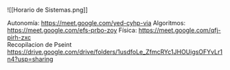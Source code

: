 ![[Horario de Sistemas.png]]

Autonomía: https://meet.google.com/yed-cyhp-via
Algoritmos: https://meet.google.com/efs-prbo-zoy
Física: https://meet.google.com/qfj-pirh-zxc                                      
Recopilacion de Pseint https://drive.google.com/drive/folders/1usdfoLe_ZfmcRYc1JHOUigsOFYvLr1n4?usp=sharing
